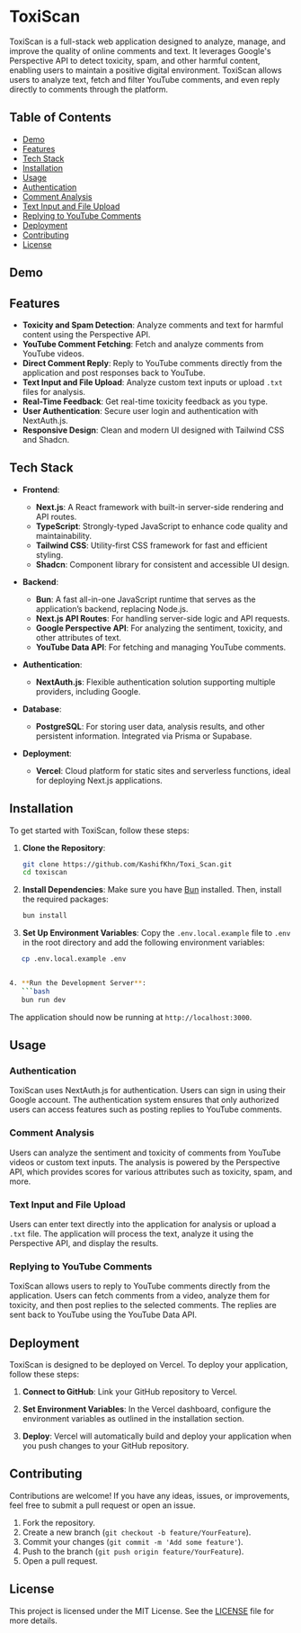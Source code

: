 # ToxiScan

ToxiScan is a full-stack web application designed to analyze, manage, and improve the quality of online comments and text. It leverages Google's Perspective API to detect toxicity, spam, and other harmful content, enabling users to maintain a positive digital environment. ToxiScan allows users to analyze text, fetch and filter YouTube comments, and even reply directly to comments through the platform.

## Table of Contents

- [Demo](#demo)
- [Features](#features)
- [Tech Stack](#tech-stack)
- [Installation](#installation)
- [Usage](#usage)
- [Authentication](#authentication)
- [Comment Analysis](#comment-analysis)
- [Text Input and File Upload](#text-input-and-file-upload)
- [Replying to YouTube Comments](#replying-to-youtube-comments)
- [Deployment](#deployment)
- [Contributing](#contributing)
- [License](#license)

## Demo

## Features

- **Toxicity and Spam Detection**: Analyze comments and text for harmful content using the Perspective API.
- **YouTube Comment Fetching**: Fetch and analyze comments from YouTube videos.
- **Direct Comment Reply**: Reply to YouTube comments directly from the application and post responses back to YouTube.
- **Text Input and File Upload**: Analyze custom text inputs or upload `.txt` files for analysis.
- **Real-Time Feedback**: Get real-time toxicity feedback as you type.
- **User Authentication**: Secure user login and authentication with NextAuth.js.
- **Responsive Design**: Clean and modern UI designed with Tailwind CSS and Shadcn.

## Tech Stack

- **Frontend**:
  - **Next.js**: A React framework with built-in server-side rendering and API routes.
  - **TypeScript**: Strongly-typed JavaScript to enhance code quality and maintainability.
  - **Tailwind CSS**: Utility-first CSS framework for fast and efficient styling.
  - **Shadcn**: Component library for consistent and accessible UI design.

- **Backend**:
  - **Bun**: A fast all-in-one JavaScript runtime that serves as the application’s backend, replacing Node.js.
  - **Next.js API Routes**: For handling server-side logic and API requests.
  - **Google Perspective API**: For analyzing the sentiment, toxicity, and other attributes of text.
  - **YouTube Data API**: For fetching and managing YouTube comments.

- **Authentication**:
  - **NextAuth.js**: Flexible authentication solution supporting multiple providers, including Google.

- **Database**:
  - **PostgreSQL**: For storing user data, analysis results, and other persistent information. Integrated via Prisma or Supabase.

- **Deployment**:
  - **Vercel**: Cloud platform for static sites and serverless functions, ideal for deploying Next.js applications.

## Installation

To get started with ToxiScan, follow these steps:

1. **Clone the Repository**:

   ```bash
   git clone https://github.com/KashifKhn/Toxi_Scan.git
   cd toxiscan
   ```

2. **Install Dependencies**:
   Make sure you have [Bun](https://bun.sh/) installed. Then, install the required packages:

    ```bash
   bun install
   ```

3. **Set Up Environment Variables**:
   Copy the `.env.local.example` file to `.env` in the root directory and add the following environment variables:

```bash
   cp .env.local.example .env


4. **Run the Development Server**:
   ```bash
   bun run dev
   ```

   The application should now be running at `http://localhost:3000`.

## Usage

### Authentication

ToxiScan uses NextAuth.js for authentication. Users can sign in using their Google account. The authentication system ensures that only authorized users can access features such as posting replies to YouTube comments.

### Comment Analysis

Users can analyze the sentiment and toxicity of comments from YouTube videos or custom text inputs. The analysis is powered by the Perspective API, which provides scores for various attributes such as toxicity, spam, and more.

### Text Input and File Upload

Users can enter text directly into the application for analysis or upload a `.txt` file. The application will process the text, analyze it using the Perspective API, and display the results.

### Replying to YouTube Comments

ToxiScan allows users to reply to YouTube comments directly from the application. Users can fetch comments from a video, analyze them for toxicity, and then post replies to the selected comments. The replies are sent back to YouTube using the YouTube Data API.

## Deployment

ToxiScan is designed to be deployed on Vercel. To deploy your application, follow these steps:

1. **Connect to GitHub**:
   Link your GitHub repository to Vercel.

2. **Set Environment Variables**:
   In the Vercel dashboard, configure the environment variables as outlined in the installation section.

3. **Deploy**:
   Vercel will automatically build and deploy your application when you push changes to your GitHub repository.

## Contributing

Contributions are welcome! If you have any ideas, issues, or improvements, feel free to submit a pull request or open an issue.

1. Fork the repository.
2. Create a new branch (`git checkout -b feature/YourFeature`).
3. Commit your changes (`git commit -m 'Add some feature'`).
4. Push to the branch (`git push origin feature/YourFeature`).
5. Open a pull request.

## License

This project is licensed under the MIT License. See the [LICENSE](https://github.com/git/git-scm.com/blob/main/MIT-LICENSE.txt) file for more details.
